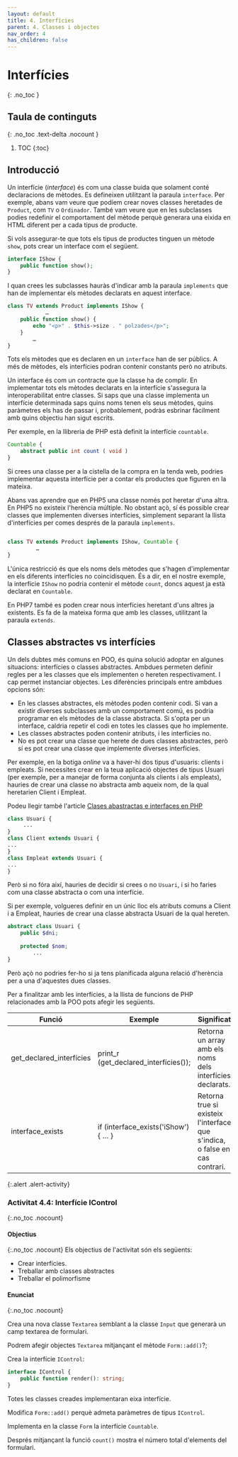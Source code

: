 ```yaml
---
layout: default
title: 4. Interfícies
parent: 4. Classes i objectes
nav_order: 4
has_children: false
---
```


# Interfícies
{: .no_toc }

## Taula de continguts
{: .no_toc .text-delta  .nocount }

1. TOC
{:toc}

## Introducció

Un interfície (*interface*) és com una classe buida que solament conté declaracions de mètodes. 
Es defineixen utilitzant la paraula `interface`. Per exemple, abans vam veure que podíem crear noves classes
heretades de `Product`, com `TV` o `Ordinador`. També vam veure que en les subclasses
podies redefinir el comportament del mètode perquè generara una eixida
en HTML diferent per a cada tipus de producte.

Si vols assegurar-te que tots els tipus de productes tinguen un mètode
`show`, pots crear un interface com el següent.

```php
interface IShow {
    public function show();
}
```

I quan crees les subclasses hauràs d'indicar amb la paraula `implements`
que han de implementar els mètodes declarats en aquest interface.

```php
class TV extends Product implements IShow {
            …
    public function show() {
        echo "<p>" . $this->size . " polzades</p>";
    }
        …
}
```

Tots els mètodes que es declaren en un `interface` han de ser públics. A
més de mètodes, els interfícies podran contenir constants però no
atributs.

Un interface és com un contracte que la classe ha de complir. En
implementar tots els mètodes declarats en la interfície s'assegura la
interoperabilitat entre classes. Si saps que una classe implementa un
interfície determinada saps quins noms tenen els seus mètodes, quins
paràmetres els has de passar i, probablement, podràs esbrinar fàcilment
amb quins objectiu han sigut escrits.

Per exemple, en la llibreria de PHP està definit la interfície
`countable`.

```php
Countable {
    abstract public int count ( void )
}
```

Si crees una classe per a la cistella de la compra en la tenda web,
podries implementar aquesta interfície per a contar els productes que
figuren en la mateixa.

Abans vas aprendre que en PHP5 una classe només pot heretar d'una altra.
En PHP5 no existeix l'herència múltiple. No obstant açò, sí és possible
crear classes que implementen diverses interfícies, simplement separant
la llista d'interfícies per comes després de la paraula `implements`.

```php

class TV extends Product implements IShow, Countable {
         …
}
```

L'única restricció és que els noms dels mètodes que s'hagen
d'implementar en els diferents interfícies no coincidisquen. És a dir,
en el nostre exemple, la interfície `IShow` no podria contenir el
mètode `count`, doncs aquest ja està declarat en `Countable`.

En PHP7 també es poden crear nous interfícies heretant d'uns altres ja
existents. Es fa de la mateixa forma que amb les classes, utilitzant la
paraula `extends`.

## Classes abstractes vs interfícies

Un dels dubtes més comuns en POO, és quina solució adoptar en algunes
situacions: interfícies o classes abstractes. Ambdues permeten definir
regles per a les classes que els implementen o hereten respectivament. I
cap permet instanciar objectes. Les diferències principals entre ambdues
opcions són:

  - En les classes abstractes, els mètodes poden contenir codi. Si van a
    existir diverses subclasses amb un comportament comú, es podria
    programar en els mètodes de la classe abstracta. Si s'opta per un
    interface, caldria repetir el codi en totes les classes que ho
    implemente.
  - Les classes abstractes poden contenir atributs, i les interfícies
    no.
  - No es pot crear una classe que herete de dues classes abstractes,
    però sí es pot crear una classe que implemente diverses interfícies.

Per exemple, en la botiga *online* va a haver-hi dos tipus d'usuaris:
clients i empleats. Si necessites crear en la teua aplicació objectes de
tipus Usuari (per exemple, per a manejar de forma conjunta als
clients i als empleats), hauries de crear una classe no abstracta amb
aqueix nom, de la qual heretarien Client i Empleat.

Podeu llegir també l'article
 [Clases abastractas e interfaces en PHP ](https://poesiabinaria.net/2010/06/clases-abstractas-e-interfaces-en-php/)


```php
class Usuari {
     ...
}
class Client extends Usuari {
...
}
class Empleat extends Usuari {
...
}

```

Però si no fóra així, hauries de decidir si crees o no `Usuari`, i si ho
faries com una classe abstracta o com una interfície.

Si per exemple, volgueres definir en un únic lloc els atributs comuns a
Client i a Empleat, hauries de crear una classe abstracta Usuari de la
qual hereten.

```php
abstract class Usuari {
    public $dni;
    
    protected $nom;
        ...
}
```

Però açò no podries fer-ho si ja tens planificada alguna relació
d'herència per a una d'aquestes dues classes.

Per a finalitzar amb les interfícies, a la llista de funcions de PHP
relacionades amb la POO pots afegir les següents.

| Funció                     | Exemple                                  | Significat                                                                  |
| -------------------------- | ---------------------------------------- | --------------------------------------------------------------------------- |
| get\_declared\_interfícies | print\_r (get\_declared\_interfícies()); | Retorna un array amb els noms dels interfícies declarats.                   |
| interface\_exists          | if (interface\_exists('iShow') { … }  | Retorna true si existeix l'interface que s'indica, o false en cas contrari. |


{:.alert .alert-activity}
<div markdown="1">

### Activitat 4.4: Interfície IControl
{:.no_toc .nocount}

#### Objectius
{:.no_toc .nocount}
Els objectius de l'activitat són els següents:
* Crear interfícies.
* Treballar amb classes abstractes
* Treballar el polimorfisme

#### Enunciat
{:.no_toc .nocount}

Crea una nova classe `Textarea` semblant a la classe `Input` que generarà 
un camp textarea de formulari. 

Podrem afegir objectes `Textarea` mitjançant el mètode `Form::add()`?;

Crea la interfície `IControl`:

```php
interface IControl {
    public function render(): string;
}
```
Totes les classes creades implementaran eixa interfície.

Modifica `Form::add()` perquè admeta paràmetres de tipus `IControl`.

Implementa en la classe `Form` la interfície `Countable`. 

Després mitjançant la funció `count()` mostra el número total d'elements del formulari.
</div>